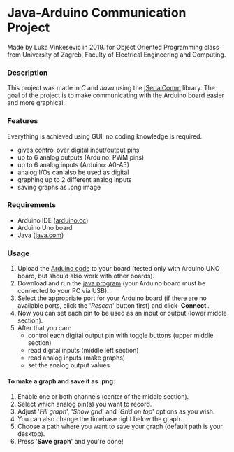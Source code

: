 # Java-Arduino Communication Project

Made by Luka Vinkesevic in 2019. for Object Oriented Programming class
from University of Zagreb, Faculty of Electrical Engineering and Computing.

### Description
This project was made in *C* and *Java* using the [jSerialComm](https://github.com/Fazecast/jSerialComm) library.
The goal of the project is to make communicating with the Arduino board easier and more graphical.

### Features
Everything is achieved using GUI, no coding knowledge is required.

* gives control over digital input/output pins 
* up to 6 analog outputs (Arduino: PWM pins)
* up to 6 analog inputs (Arduino: A0-A5)
* analog I/Os can also be used as digital
* graphing up to 2 different analog inputs
* saving graphs as .png image

### Requirements
* Arduino IDE ([arduino.cc](https://www.arduino.cc/en/Main/Software))
* Arduino Uno board
* Java ([java.com](https://www.java.com/en/download/))

### Usage
1. Upload the [Arduino code](https://github.com/LV52016/OOP/blob/master/code/code.ino) to your
board (tested only with Arduino UNO board, but should also work with other boards).
1. Download and run the [java program](https://github.com/LV52016/OOP) (your Arduino board must be connected to your PC via USB).
1. Select the appropriate port for your Arduino board (if there are no available ports, click the '*Rescan*' button first) and click '**Connect**'.
1. Now you can set each pin to be used as an input or output (lower middle section).
1. After that you can:
	- control each digital output pin with toggle buttons (upper middle section)
	- read digital inputs (middle left section)
	- read analog inputs (make graphs)
	- set the analog output values


#### To make a graph and save it as .png:
1. Enable one or both channels (center of the middle section).
1. Select which analog pin(s) you want to record.
1. Adjust '*Fill graph*', '*Show grid*' and '*Grid on top*' options as you wish.
1. You can also change the timebase right below the graph.
1. Choose a path where you want to save your graph (default path is your desktop).
1. Press '**Save graph**' and you're done!